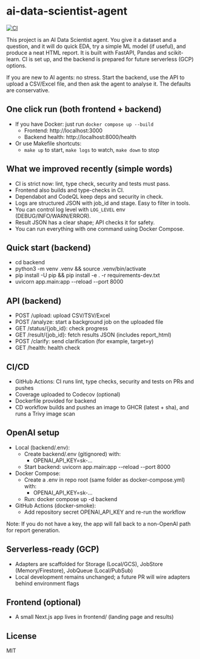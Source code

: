 # ai-data-scientist-agent

[![CI](https://github.com/Axionis47/ai-data-scientist-agent/actions/workflows/ci.yml/badge.svg)](https://github.com/Axionis47/ai-data-scientist-agent/actions/workflows/ci.yml)

This project is an AI Data Scientist agent. You give it a dataset and a question, and it will do quick EDA, try a simple ML model (if useful), and produce a neat HTML report. It is built with FastAPI, Pandas and scikit-learn. CI is set up, and the backend is prepared for future serverless (GCP) options.

If you are new to AI agents: no stress. Start the backend, use the API to upload a CSV/Excel file, and then ask the agent to analyse it. The defaults are conservative.

## One click run (both frontend + backend)
- If you have Docker: just run `docker compose up --build`
  - Frontend: http://localhost:3000
  - Backend health: http://localhost:8000/health
- Or use Makefile shortcuts:
  - `make up` to start, `make logs` to watch, `make down` to stop

## What we improved recently (simple words)
- CI is strict now: lint, type check, security and tests must pass.
- Frontend also builds and type-checks in CI.
- Dependabot and CodeQL keep deps and security in check.
- Logs are structured JSON with job_id and stage. Easy to filter in tools.
- You can control log level with `LOG_LEVEL` env (DEBUG/INFO/WARN/ERROR).
- Result JSON has a clear shape; API checks it for safety.
- You can run everything with one command using Docker Compose.

## Quick start (backend)

- cd backend
- python3 -m venv .venv && source .venv/bin/activate
- pip install -U pip && pip install -e . -r requirements-dev.txt
- uvicorn app.main:app --reload --port 8000

## API (backend)
- POST /upload: upload CSV/TSV/Excel
- POST /analyze: start a background job on the uploaded file
- GET /status/{job_id}: check progress
- GET /result/{job_id}: fetch results JSON (includes report_html)
- POST /clarify: send clarification (for example, target=y)
- GET /health: health check

## CI/CD
- GitHub Actions: CI runs lint, type checks, security and tests on PRs and pushes
- Coverage uploaded to Codecov (optional)
- Dockerfile provided for backend
- CD workflow builds and pushes an image to GHCR (latest + sha), and runs a Trivy image scan

## OpenAI setup
- Local (backend/.env):
  - Create backend/.env (gitignored) with:
    - OPENAI_API_KEY=sk-...
  - Start backend: uvicorn app.main:app --reload --port 8000
- Docker Compose:
  - Create a .env in repo root (same folder as docker-compose.yml) with:
    - OPENAI_API_KEY=sk-...
  - Run: docker compose up -d backend
- GitHub Actions (docker-smoke):
  - Add repository secret OPENAI_API_KEY and re-run the workflow

Note: If you do not have a key, the app will fall back to a non-OpenAI path for report generation.

## Serverless-ready (GCP)
- Adapters are scaffolded for Storage (Local/GCS), JobStore (Memory/Firestore), JobQueue (Local/PubSub)
- Local development remains unchanged; a future PR will wire adapters behind environment flags

## Frontend (optional)
- A small Next.js app lives in frontend/ (landing page and results)

## License
MIT
